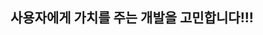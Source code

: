## 사용자에게 가치를 주는 개발을 고민합니다!!!

<!--
[ ! [solved.ac.프로필] (http: //mazassumnida.wtf/api/v2/generate_badge?boj=jaxhx3xx) ]
**jaxhx3xx/jaxhx3xx** is a ✨ _special_ ✨ repository because its `README.md` (this file) appears on your GitHub profile.

Here are some ideas to get you started:

- 🔭 I’m currently working on ...
- 🌱 I’m currently learning ...
- 👯 I’m looking to collaborate on ...
- 🤔 I’m looking for help with ...
- 💬 Ask me about ...
- 📫 How to reach me: ...
- 😄 Pronouns: ...
- ⚡ Fun fact: ...
-->
